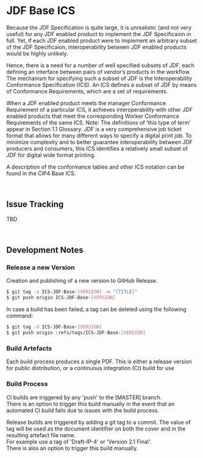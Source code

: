 # JDF Base ICS
Because the JDF Specification is quite large, it is unrealistic (and not very useful) for any JDF enabled product to implement the JDF Specificaion in full. Yet, if each JDF enabled product were to implement an arbitrary subset of the JDF Specificaion, interoperability between JDF enabled products would be highly unlikely.

Hence, there is a need for a number of well specified subsets of JDF, each defining an interface between pairs of vendor’s products in the workflow. The mechanism for specifying such a subset of JDF is the Interoperability Conformance Specification (ICS). An ICS defines a subset of JDF by means of Conformance Requirements, which are a set of requirements.

When a JDF enabled product meets the manager Conformance Requirement of a particular ICS, it achieves interoperability with other JDF enabled products that meet the corresponding Worker Conformance Requirements of the same ICS. Note: The definitions of ‘this type of term’ appear in Section 1.1 Glossary.
JDF is a very comprehensive job ticket format that allows for many different ways to specify a digital print job. To minimize complexity and to better guarantee interoperability between JDF producers and consumers, this ICS identifies a relatively small subset of JDF for digital wide format printing.

A description of the conformance tables and other ICS notation can be found in the CIP4 Base ICS.

<br />

## Issue Tracking
TBD

<br />

## Development Notes
### Release a new Version
Creation and publishing of a new version to GitHub Release. 

```bash
$ git tag -a ICS-JDF-Base-[VERSION] -m "[TITLE]"
$ git push origin ICS-JDF-Base-[VERSION]
```

In case a build has been failed, a tag can be deleted using the following command:
```bash
$ git tag -d ICS-JDF-Base-[VERSION]
$ git push origin :refs/tags/ICS-JDF-Base-[VERSION]
```

### Build Artefacts
Each build process produces a single PDF. This is either a release version for public distribution, or a continuous integration (CI) build for use

### Build Process

CI builds are triggered by any 'push' to the [MASTER] branch.<br/>
There is an option to trigger this build manually in the event that an automated CI build fails due to issues with the build process.

Release builds are triggered by adding a git tag to a commit. The value of tag will be used as the document identifier on both the cover and in the resulting artefact file name.<br/>
For example use a tag of 'Draft-IP-4' or 'Version 2.1 Final'.<br/>
There is alos an option to trigger this build manually.
